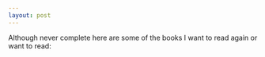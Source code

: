 ```yaml
---
layout: post
---
```


Although never complete here are some of the books I want to read again or want to read:


